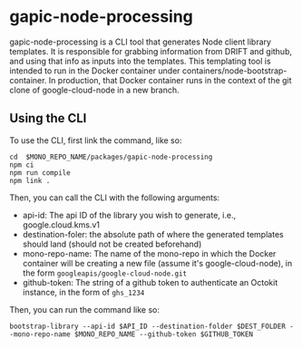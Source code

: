 # gapic-node-processing
gapic-node-processing is a CLI tool that generates Node client library templates.
It is responsible for grabbing information from DRIFT and github, and using that info as inputs into the templates. This templating tool is intended to run in the Docker container under containers/node-bootstrap-container. In production, that
Docker container runs in the context of the git clone of google-cloud-node in a new branch.

## Using the CLI
To use the CLI, first link the command, like so:

```
cd  $MONO_REPO_NAME/packages/gapic-node-processing
npm ci
npm run compile
npm link .
```

Then, you can call the CLI with the following arguments:

* api-id: The api ID of the library you wish to generate, i.e., google.cloud.kms.v1
* destination-foler: the absolute path of where the generated templates should land (should not be created beforehand)
* mono-repo-name: The name of the mono-repo in which the Docker container will be creating a new file (assume it's google-cloud-node), in the form `googleapis/google-cloud-node.git`
* github-token: The string of a github token to authenticate an Octokit instance, in the form of `ghs_1234`

Then, you can run the command like so:

`bootstrap-library --api-id $API_ID --destination-folder $DEST_FOLDER --mono-repo-name $MONO_REPO_NAME --github-token $GITHUB_TOKEN`